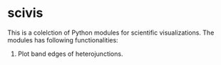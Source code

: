 # scivis

This is a colelction of Python modules for scientific visualizations. The modules has following functionalities:

1. Plot band edges of heterojunctions. 

